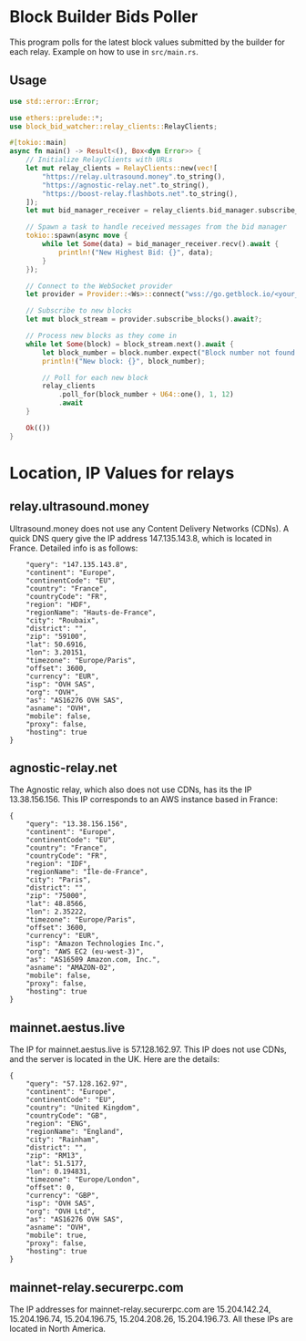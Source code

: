 # Block Builder Bids Poller 
This program polls for the latest block values submitted by the builder for each relay. Example on how to use in `src/main.rs`.

## Usage
```rust
use std::error::Error;

use ethers::prelude::*;
use block_bid_watcher::relay_clients::RelayClients;

#[tokio::main]
async fn main() -> Result<(), Box<dyn Error>> {
    // Initialize RelayClients with URLs
    let mut relay_clients = RelayClients::new(vec![
        "https://relay.ultrasound.money".to_string(),
        "https://agnostic-relay.net".to_string(),
        "https://boost-relay.flashbots.net".to_string(),
    ]);
    let mut bid_manager_receiver = relay_clients.bid_manager.subscribe_to_top_bids().await;

    // Spawn a task to handle received messages from the bid manager
    tokio::spawn(async move {
        while let Some(data) = bid_manager_receiver.recv().await {
            println!("New Highest Bid: {}", data);
        }
    });

    // Connect to the WebSocket provider
    let provider = Provider::<Ws>::connect("wss://go.getblock.io/<your_access_token_here>").await?;

    // Subscribe to new blocks
    let mut block_stream = provider.subscribe_blocks().await?;

    // Process new blocks as they come in
    while let Some(block) = block_stream.next().await {
        let block_number = block.number.expect("Block number not found in new block");
        println!("New block: {}", block_number);

        // Poll for each new block
        relay_clients
            .poll_for(block_number + U64::one(), 1, 12)
            .await
    }

    Ok(())
}
```

# Location, IP Values for relays

## relay.ultrasound.money

Ultrasound.money does not use any Content Delivery Networks (CDNs). A quick DNS query give the IP address 147.135.143.8, which is located in France. Detailed info is as follows:
```{
    "query": "147.135.143.8",
    "continent": "Europe",
    "continentCode": "EU",
    "country": "France",
    "countryCode": "FR",
    "region": "HDF",
    "regionName": "Hauts-de-France",
    "city": "Roubaix",
    "district": "",
    "zip": "59100",
    "lat": 50.6916,
    "lon": 3.20151,
    "timezone": "Europe/Paris",
    "offset": 3600,
    "currency": "EUR",
    "isp": "OVH SAS",
    "org": "OVH",
    "as": "AS16276 OVH SAS",
    "asname": "OVH",
    "mobile": false,
    "proxy": false,
    "hosting": true
}
```

## agnostic-relay.net
The Agnostic relay, which also does not use CDNs, has its the IP 13.38.156.156. This IP corresponds to an AWS instance based in France:
```
{
    "query": "13.38.156.156",
    "continent": "Europe",
    "continentCode": "EU",
    "country": "France",
    "countryCode": "FR",
    "region": "IDF",
    "regionName": "Île-de-France",
    "city": "Paris",
    "district": "",
    "zip": "75000",
    "lat": 48.8566,
    "lon": 2.35222,
    "timezone": "Europe/Paris",
    "offset": 3600,
    "currency": "EUR",
    "isp": "Amazon Technologies Inc.",
    "org": "AWS EC2 (eu-west-3)",
    "as": "AS16509 Amazon.com, Inc.",
    "asname": "AMAZON-02",
    "mobile": false,
    "proxy": false,
    "hosting": true
}
```

## mainnet.aestus.live
The IP for mainnet.aestus.live is 57.128.162.97. This IP does not use CDNs, and the server is located in the UK. Here are the details:
```
{
    "query": "57.128.162.97",
    "continent": "Europe",
    "continentCode": "EU",
    "country": "United Kingdom",
    "countryCode": "GB",
    "region": "ENG",
    "regionName": "England",
    "city": "Rainham",
    "district": "",
    "zip": "RM13",
    "lat": 51.5177,
    "lon": 0.194831,
    "timezone": "Europe/London",
    "offset": 0,
    "currency": "GBP",
    "isp": "OVH SAS",
    "org": "OVH Ltd",
    "as": "AS16276 OVH SAS",
    "asname": "OVH",
    "mobile": true,
    "proxy": false,
    "hosting": true
}
```

## mainnet-relay.securerpc.com
The IP addresses for mainnet-relay.securerpc.com are 15.204.142.24, 15.204.196.74, 15.204.196.75, 15.204.208.26, 15.204.196.73. All these IPs are located in North America.
